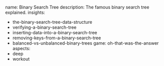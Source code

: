 name: Binary Search Tree
description: The famous binary search tree explained.
insights:
  - the-binary-search-tree-data-structure
  - verifying-a-binary-search-tree
  - inserting-data-into-a-binary-search-tree
  - removing-keys-from-a-binary-search-tree
  - balanced-vs-unbalanced-binary-trees
game: oh-that-was-the-answer
aspects:
  - deep
  - workout
